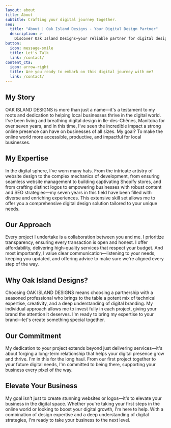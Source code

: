```yaml
---
layout: about
title: About
subtitle: Crafting your digital journey together.
seo:
  title: "About | Oak Island Designs - Your Digital Design Partner"
  description: >-
    Discover Oak Island Designs—your reliable partner for digital design in Manitoba. Offering transparency, affordability, and clear communication.
button:
  icon: message-smile
  title: Let's Talk
  link: /contact/
content_cta:
  icon: arrow-right
  title: Are you ready to embark on this digital journey with me?
  link: /contact/
---
```

## My Story
OAK ISLAND DESIGNS is more than just a name—it's a testament to my roots and dedication to helping local businesses thrive in the digital world. I've been living and breathing digital design in Ile-des-Chênes, Manitoba for over seven years, and in this time, I've seen the incredible impact a strong online presence can have on businesses of all sizes. My goal? To make the online world more accessible, productive, and impactful for local businesses.


## My Expertise
In the digital sphere, I've worn many hats. From the intricate artistry of website design to the complex mechanics of development, from ensuring seamless website management to building captivating Shopify stores, and from crafting distinct logos to empowering businesses with robust content and SEO strategies—my seven years in this field have been filled with diverse and enriching experiences. This extensive skill set allows me to offer you a comprehensive digital design solution tailored to your unique needs.

## Our Approach
Every project I undertake is a collaboration between you and me. I prioritize transparency, ensuring every transaction is open and honest. I offer affordability, delivering high-quality services that respect your budget. And most importantly, I value clear communication—listening to your needs, keeping you updated, and offering advice to make sure we're aligned every step of the way.

## Why Oak Island Designs?
Choosing OAK ISLAND DESIGNS means choosing a partnership with a seasoned professional who brings to the table a potent mix of technical expertise, creativity, and a deep understanding of digital branding. My individual approach allows me to invest fully in each project, giving your brand the attention it deserves. I'm ready to bring my expertise to your brand—let's create something special together.

## Our Commitment
My dedication to your project extends beyond just delivering services—it's about forging a long-term relationship that helps your digital presence grow and thrive. I'm in this for the long haul. From our first project together to your future digital needs, I'm committed to being there, supporting your business every pixel of the way.

## Elevate Your Business
My goal isn't just to create stunning websites or logos—it's to elevate your business in the digital space. Whether you're taking your first steps in the online world or looking to boost your digital growth, I'm here to help. With a combination of design expertise and a deep understanding of digital strategies, I'm ready to take your business to the next level.